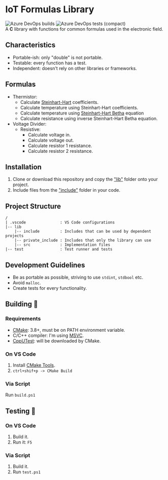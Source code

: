 # IoT Formulas Library

![Azure DevOps builds](https://img.shields.io/azure-devops/build/gfurtadoalmeida/GitHub/43?) ![Azure DevOps tests (compact)](https://img.shields.io/azure-devops/tests/gfurtadoalmeida/GitHub/43)  
A **C** library with functions for common formulas used in the electronic field.  

## Characteristics

* Portable-ish: only "double" is not portable.
* Testable: every function has a test.
* Independent: doesn't rely on other libraries or frameworks.

## Formulas

* Thermistor:
  * Calculate [Steinhart-Hart](https://en.wikipedia.org/wiki/Steinhart%E2%80%93Hart_equation) coefficients.
  * Calculate temperature using Steinhart-Hart coefficients.
  * Calculate temperature using [Steinhart-Hart Betha](https://en.wikipedia.org/wiki/Thermistor) equation
  * Calculate resistance using inverse Steinhart-Hart Betha equation.
* Voltage Divider:
  * Resistive:
    * Calculate voltage in.
    * Calculate voltage out.
    * Calculate resistor 1 resistance.
    * Calculate resistor 2 resistance.

## Installation

1. Clone or download this repository and copy the ["lib"](/lib/) folder onto your project.
2. Include files from the ["include"](/lib/include) folder in your code.

## Project Structure

```text
/
| .vscode               : VS Code configurations
|-- lib
    |-- include         : Includes that can be used by dependent projects
    |-- private_include : Includes that only the library can use
    |-- src             : Implementation files
|-- test                : Test runner and tests
```

## Development Guidelines

* Be as portable as possible, striving to use ```stdint```, ```stdbool``` etc.
* Avoid ```malloc```.
* Create tests for every functionality.

## Building 🔨

### Requirements

* [CMake](https://cmake.org/): 3.8+, must be on PATH environment variable.
* C/C++ compiler: I'm using [MSVC](https://visualstudio.microsoft.com/vs/features/cplusplus/).
* [CppUTest](https://github.com/cpputest/cpputest): will be downloaded by CMake.

### On VS Code

1. Install [CMake Tools](https://marketplace.visualstudio.com/items?itemName=ms-vscode.cmake-tools).
2. ```ctrl+shif+p -> CMake Build```

### Via Script

Run ```build.ps1```

## Testing 🧪

### On VS Code

1. Build it.
2. Run it: ```F5```

### Via Script

1. Build it.
2. Run ```test.ps1```
